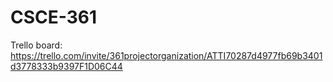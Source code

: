 # CSCE-361

Trello board: https://trello.com/invite/361projectorganization/ATTI70287d4977fb69b3401d3778333b9397F1D06C44
